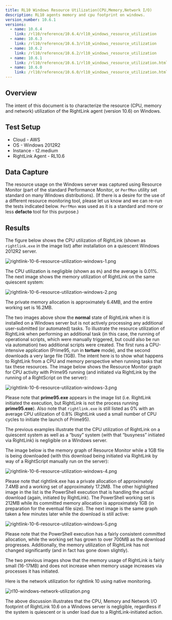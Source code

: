 ```yaml
---
title: RL10 Windows Resource Utilization(CPU,Memory,Network I/O)
description: RL10 agents memory and cpu footprint on windows.
version_number: 10.6.1
versions:
  - name: 10.6.4
    link: /rl10/reference/10.6.4/rl10_windows_resource_utilization
  - name: 10.6.3
    link: /rl10/reference/10.6.3/rl10_windows_resource_utilization
  - name: 10.6.2
    link: /rl10/reference/10.6.2/rl10_windows_resource_utilization
  - name: 10.6.1
    link: /rl10/reference/10.6.1/rl10_windows_resource_utilization.html
  - name: 10.6.0
    link: /rl10/reference/10.6.0/rl10_windows_resource_utilization.html
---
```

## Overview

The intent of this document is to characterize the resource (CPU, memory and network) utilization of the RightLink agent (version 10.6) on Windows.

## Test Setup

* Cloud - AWS
* OS - Windows 2012R2
* Instance - t2.medium
* RightLink Agent - RL10.6

## Data Capture
The resource usage on the Windows server was captured using Resource Monitor (part of the standard Performance Monitor, or `PerfMon` utility set standard on many Windows distributions).  (If there is a desire for the use of a different resource monitoring tool, please let us know and we can re-run the tests indicated below.  `PerfMon` was used as it is a standard and more or less **defacto** tool for this purpose.) 

## Results

The figure below shows the CPU utilization of RightLink (shown as `rightlink.exe` in the image list) after installation on a quiescent Windows 2012R2 server.

![rightlink-10-6-resource-utilization-windows-1.png](/img/rightlink-10-6-resource-utilization-windows-1.png)

 The CPU utilization is negligible (shown as `0%`) and the average is 0.01%. The next image shows the memory utilization of RightLink on the same quiescent system: 

![rightlink-10-6-resource-utilization-windows-2.png](/img/rightlink-10-6-resource-utilization-windows-2.png)

The private memory allocation is approximately 6.4MB, and the entire working set is 16.2MB. 

The two images above show the **normal** state of RightLink when it is installed on a Windows server but is not actively processing any additional user-submitted (or automated) tasks.  To illustrate the resource utilization of RightLink when performing an additional task (in this case, the running of operational scripts, which were manually triggered, but could also be run via automation) two additional scripts were created.  The first runs a CPU-intensive application (Prime95, run in **torture** mode), and the second downloads a very large file (1GB).  The intent here is to show what happens to RightLink from a CPU and memory perspective when running tasks that tax these resources.  The image below shows the Resource Monitor graph for CPU activity with Prime95 running (and initiated via RightLink by the running of a RightScript on the server):

![rightlink-10-6-resource-utilization-windows-3.png](/img/rightlink-10-6-resource-utilization-windows-3.png)

 Please note that **prime95.exe** appears in the image list (i.e. RightLink initiated the execution, but RightLink is not the process running **prime95.exe**).  Also note that `rightlink.exe` is still listed as 0% with an average CPU utilization of 0.8% (RightLink used a small number of CPU cycles to initiate the launch of Prime95).  
 
 The previous examples illustrate that the CPU utilization of RightLink on a quiescent system as well as a “busy” system (with that “busyness” initiated via RightLink) is negligible on a Windows server.  
 
 The image below is the memory graph of Resource Monitor while a 1GB file is being downloaded (with this download being initiated via RightLink by way of a RightScript manually run on the server): 

 ![rightlink-10-6-resource-utilization-windows-4.png](/img/rightlink-10-6-resource-utilization-windows-4.png)

 Please note that rightlink.exe has a private allocation of approximately 7.4MB and a working set of approximately 17.2MB.  The other highlighted image in the list is the PowerShell execution that is handling the actual download (again, initiated by RightLink).  The PowerShell working set is 212MB while its committed memory allocation is approximately 1GB (in preparation for the eventual file size).  The next image is the same graph taken a few minutes later while the download is still active:


 ![rightlink-10-6-resource-utilization-windows-5.png](/img/rightlink-10-6-resource-utilization-windows-5.png)

 Please note that the PowerShell execution has a fairly consistent committed allocation, while the working set has grown to over 700MB as the download progresses.  Additionally, the memory utilization of RightLink has not changed significantly (and in fact has gone down slightly). 
 
 The two previous images show that the memory usage of RightLink is fairly small (16-17MB) and does not increase when memory usage increases via processes it has initiated.
 
  Here is the network utilization for rightlink 10 using native monitoring.
  
 ![rl10-windows-network-utilization.png](/img/rl10-windows-network-utilization.png)
 
 The above discussion illustrates that the CPU, Memory and Network I/O footprint of RightLink 10.6 on a Windows server is negligible, regardless if the system is quiescent or is under load due to a RightLink-initiated action.
